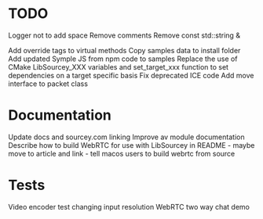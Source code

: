 # TODO

Logger not to add space
Remove comments
Remove const std::string &

Add override tags to virtual methods
Copy samples data to install folder
Add updated Symple JS from npm code to samples
Replace the use of CMake LibSourcey_XXX variables and set_target_xxx function to set dependencies on a target specific basis
Fix deprecated ICE code
Add move interface to packet class


# Documentation

Update docs and sourcey.com linking
Improve av module documentation
Describe how to build WebRTC for use with LibSourcey in README
	- maybe move to article and link
	- tell macos users to build webrtc from source


# Tests

Video encoder test changing input resolution
WebRTC two way chat demo
